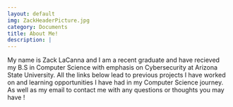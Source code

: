 ```yaml
---
layout: default
img: ZackHeaderPicture.jpg
category: Documents
title: About Me!
description: |
---
```

  My name is Zack LaCanna and I am a recent graduate and have recieved my B.S in Computer Science with emphasis on Cybersecurity at Arizona State University. All the links below lead to previous projects I have worked on and learning opportunities I have had in my Computer Science journey. As well as my email to contact me with any questions or thoughts you may have ! 
